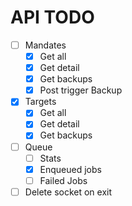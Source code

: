 # API TODO

- [ ] Mandates
    - [x] Get all
    - [x] Get detail
    - [x] Get backups
    - [x] Post trigger Backup
- [x] Targets
    - [x] Get all
    - [x] Get detail
    - [x] Get backups
- [ ] Queue
    - [ ] Stats
    - [x] Enqueued jobs
    - [ ] Failed Jobs

- [ ] Delete socket on exit
